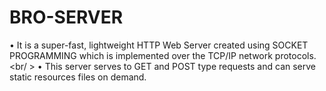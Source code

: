 # BRO-SERVER
• It is a super-fast, lightweight HTTP Web Server created using SOCKET PROGRAMMING which is implemented over the TCP/IP network protocols. <br/ >
• This server serves to GET and POST type requests and can serve static resources files on demand.
